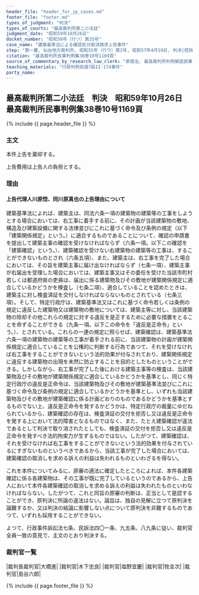 ```yaml
---
header_file: "header_for_jp_cases.md"
footer_file: "footer.md"
types_of_judgment: "判決"
types_of_courts: "最高裁判所第二小法廷"
judgment_date: "昭和59年10月26日"
docket_number: "昭和58年（行ツ）第35号"
case_name: "建築基準法による確認処分取消請求上告事件"
step: "第一審, 仙台地方裁判所, 昭和55年（行ウ）第2号, 昭和57年4月19日, 判決|控訴審, 仙台高等裁判所, 昭和57年（行コ）第5号, 昭和58年1月18日, 判決"
citation: "最高裁判所民事判例集38巻10号1169頁"
source_of_commentary_by_research_law_clerk: "泉徳治, 最高裁判所判例解説民事篇昭和59年度420頁"
teaching_materials: "行政判例百選7版II-174事件"
party_name:
---
```


## 最高裁判所第二小法廷　判決　昭和59年10月26日　最高裁判所民事判例集38巻10号1169頁

{% include {{ page.header_file }}  %}








### 主文



本件上告を棄却する。

上告費用は上告人の負担とする。





### 理由



#### 上告代理人川原悟、同川原真也の上告理由について

建築基準法によれば、建築主は、同法六条一項の建築物の建築等の工事をしようとする場合においては、右工事に着手する前に、その計画が当該建築物の敷地、構造及び建築設備に関する法律並びにこれに基づく命令及び条例の規定（以下「建築関係規定」という。）に適合するものであることについて、確認の申請書を提出して建築主事の確認を受けなければならず（六条一項。以下この確認を「建築確認」という。）、建築確認を受けない右建築物の建築等の工事は、することができないものとされ（六条五項）、また、建築主は、右工事を完了した場合においては、その旨を建築主事に届け出なければならず（七条一項）、建築主事が右届出を受理した場合においては、建築主事又はその委任を受けた当該市町村若しくは都道府県の吏員は、届出に係る建築物及びその敷地が建築関係規定に適合しているかどうかを検査し（七条二項）、適合していることを認めたときは、建築主に対し検査済証を交付しなければならないものとされている（七条三項）。そして、特定行政庁は、建築基準法又はこれに基づく命令若しくは条例の規定に違反した建築物又は建築物の敷地については、建築主等に対し、当該建築物の除却その他これらの規定に対する違反を是正するために必要な措置をとることを命ずることができる（九条一項。以下この命令を「違反是正命令」という。）、とされている。これらの一連の規定に照らせば、建築確認は、建築基準法六条一項の建築物の建築等の工事が着手される前に、当該建築物の計画が建築関係規定に適合していることを公権的に判断する行為であつて、それを受けなければ右工事をすることができないという法的効果が付与されており、建築関係規定に違反する建築物の出現を未然に防止することを目的としたものということができる。しかしながら、右工事が完了した後における建築主事等の検査は、当該建築物及びその敷地が建築関係規定に適合しているかどうかを基準とし、同じく特定行政庁の違反是正命令は、当該建築物及びその敷地が建築基準法並びにこれに基づく命令及び条例の規定に適合しているかどうかを基準とし、いずれも当該建築物及びその敷地が建築確認に係る計画どおりのものであるかどうかを基準とするものでない上、違反是正命令を発するかどうかは、特定行政庁の裁量にゆだねられているから、建築確認の存在は、検査済証の交付を拒否し又は違反是正命令を発する上において法的障害となるものではなく、また、たとえ建築確認が違法であるとして判決で取り消されたとしても、検査済証の交付を拒否し又は違反是正命令を発すべき法的拘束力が生ずるものではない。したがつて、建築確認は、それを受けなければ右工事をすることができないという法的効果を付与されているにすぎないものというべきであるから、当該工事が完了した場合においては、建築確認の取消しを求める訴えの利益は失われるものといわざるを得ない。

これを本件についてみるに、原審の適法に確定したところによれば、本件各建築確認に係る各建築物は、その工事が既に完了しているというのであるから、上告人において本件各建築確認の取消しを求める訴えの利益は失われたものといわなければならない。したがつて、これと同旨の原審の判断は、正当として是認することができ、原判決に所論の違法はない。論旨は、独自の見解に立つて原判決を論難するか、又は判決の結論に影響しない点について原判決を非難するものであつて、いずれも採用することができない。

よつて、行政事件訴訟法七条、民訴法四〇一条、九五条、八九条に従い、裁判官全員一致の意見で、主文のとおり判決する。

### 裁判官一覧

|裁判長裁判官|大橋進|
|裁判官|木下忠良|
|裁判官|塩野宜慶|
|裁判官|牧圭次|
|裁判官|島谷六郎|


{% include {{ page.footer_file }}  %}
